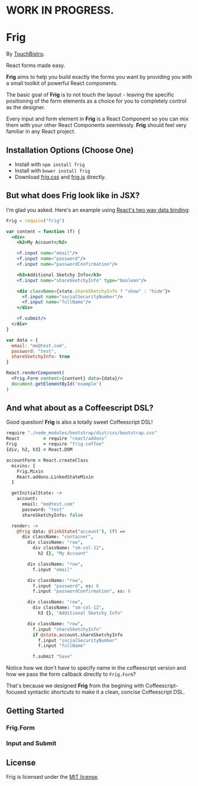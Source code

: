 # WORK IN PROGRESS.

# Frig

By [TouchBistro](http://touchbistro.com/).

React forms made easy.

**Frig** aims to help you build exactly the forms you want by providing you with a small toolkit of powerful React components.

The basic goal of **Frig** is to not touch the layout - leaving the specific positioning of the form elements as a choice for you to completely control as the designer.

Every input and form element in **Frig** is a React Component so you can mix them with your other React Components seemlessly. **Frig** should feel very familiar in any React project.

## Installation Options (Choose One)

* Install with `npm install frig`
* Install with `bower install frig`
* Download [frig.css](https://raw.githubusercontent.com/TouchBistro/frig/master/dist/frig.css) and [frig.js](https://raw.githubusercontent.com/TouchBistro/frig/master/dist/frig.js) directly.

## But what does Frig look like in JSX?

I'm glad you asked. Here's an example using [React's two way data binding](https://facebook.github.io/react/docs/two-way-binding-helpers.html):

```jsx
Frig = require("frig")

var content = function (f) {
  <div>
    <h2>My Account</h2>

    <f.input name="email"/>
    <f.input name="password"/>
    <f.input name="passwordConfirmation"/>

    <h3>Additional Sketchy Info</h3>
    <f.input name="shareSketchyInfo" type="boolean"/>

    <div className={state.shareSketchyInfo ? "show" : "hide"}>
      <f.input name="socialSecurityNumber"/>
      <f.input name="fullName"/>
    </div>

    <f.submit/>
  </div>
}

var data = {
  email: "me@test.com",
  password: "test",
  shareSketchyInfo: true
}

React.renderComponent(
  <Frig.Form content={content} data={data}/>
  document.getElementById('example')
)
```


## And what about as a Coffeescript DSL?

Good question! **Frig** is also a totally sweet Coffeescript DSL!

```coffeescript
require "./node_modules/bootstrap/dist/css/bootstrap.css"
React         = require "react/addons"
Frig          = require "frig.coffee"
{div, h2, h3} = React.DOM

accountForm = React.createClass
  mixins: [
    Frig.Mixin
    React.addons.LinkedStateMixin
  ]

  getInitialState: ->
    account:
      email: "me@test.com"
      password: "test"
      shareSketchyInfo: false

  render: ->
    @frig data: @linkState("account"), (f) =>
      div className: "container",
        div className: "row",
          div className: "sm-col-12",
            h2 {}, "My Account"

        div className: "row",
          f.input "email"

        div className: "row",
          f.input "password", xs: 6
          f.input "passwordConfirmation", xs: 6

        div className: "row",
          div className: "sm-col-12",
            h3 {}, "Additional Sketchy Info"

        div className: "row",
          f.input "shareSketchyInfo"
          if @state.account.shareSketchyInfo
            f.input "socialSecurityNumber"
            f.input "fullName"

          f.submit "Save"
```

Notice how we don't have to specify name in the coffeescript version and how we pass the form callback directly to `Frig.Form`?

That's because we designed **Frig** from the begining with Coffeescript-focused syntactic shortcuts to make it a clean, concise Coffeescript DSL.

## Getting Started

### Frig.Form

### Input and Submit

## License

Frig is licensed under the [MIT license](https://raw.githubusercontent.com/TouchBistro/frig/master/LICENSE).
